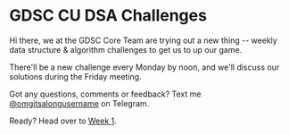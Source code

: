 # GDSC CU DSA Challenges

Hi there, we at the GDSC Core Team are trying out a new thing -- weekly data structure & algorithm challenges to get us to up our game.

There'll be a new challenge every Monday by noon, and we'll discuss our solutions during the Friday meeting. 

Got any questions, comments or feedback? Text me [@omgitsalongusername](https://t.me/omgitsalongusername) on Telegram.

Ready? Head over to [Week 1](week-one.md).